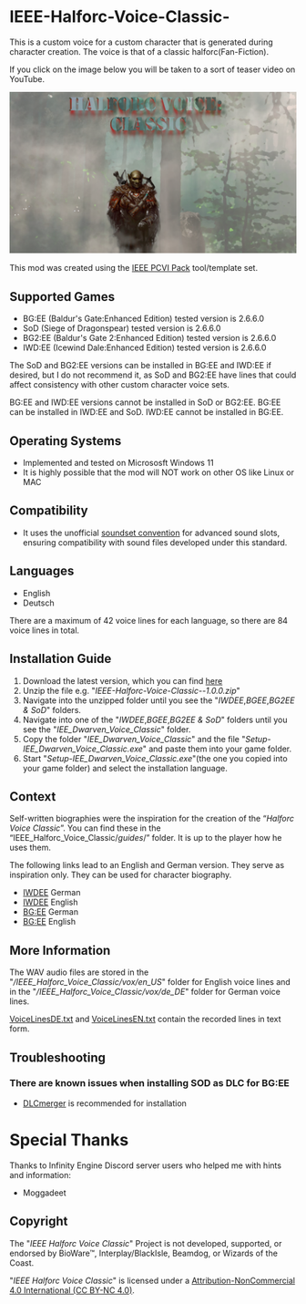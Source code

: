 # IEEE-Halforc-Voice-Classic-
This is a custom voice for a custom character that is generated during character creation. The voice is that of a classic halforc(Fan-Fiction). 

If you click on the image below you will be taken to a sort of teaser video on YouTube.

[![YouTube](https://github.com/Incrementis/Infinity-Engine-Modding-Wiki-Content-/blob/main/Halforc%20Voice%20Classic/Images/WildsAndHalforc.png)](#)

This mod was created using the [IEEE PCVI Pack](https://github.com/Incrementis/IEEE-Player-Character-Voice-Installer-Pack-) tool/template set.

## Supported Games

* BG:EE (Baldur's Gate:Enhanced Edition) tested version is 2.6.6.0
* SoD (Siege of Dragonspear) tested version is 2.6.6.0
* BG2:EE (Baldur's Gate 2:Enhanced Edition) tested version is 2.6.6.0
* IWD:EE (Icewind Dale:Enhanced Edition) tested version is 2.6.6.0

The SoD and BG2:EE versions can be installed in BG:EE and IWD:EE if desired, but I do not recommend it, as SoD and BG2:EE have lines that could affect consistency with other custom character voice sets.

BG:EE and IWD:EE versions cannot be installed in SoD or BG2:EE.
BG:EE can be installed in IWD:EE and SoD.
IWD:EE cannot be installed in BG:EE.


## Operating Systems

* Implemented and tested on Micrososft Windows 11
* It is highly possible that the mod will NOT work on other OS like Linux or MAC


## Compatibility

* It uses the unofficial [soundset convention](https://www.gibberlings3.net/forums/topic/34560-adding-soundsets-to-the-ees-using-the-ee-soundset-tool/) for advanced sound slots, ensuring compatibility with sound files developed under this standard.


## Languages

* English
* Deutsch

There are a maximum of 42 voice lines for each language, so there are 84 voice lines in total.

## Installation Guide

1. Download the latest version, which you can find [here](https://github.com/Incrementis/IEEE-Dwarven-Voice-Classic-/releases)
2. Unzip the file e.g. "*IEEE-Halforc-Voice-Classic--1.0.0.zip*"
3. Navigate into the unzipped folder until you see the "*IWDEE*,*BGEE*,*BG2EE & SoD*" folders.
4. Navigate into one of the "*IWDEE*,*BGEE*,*BG2EE & SoD*" folders until you see the "*IEE_Dwarven_Voice_Classic*" folder.
5. Copy the folder "*IEE_Dwarven_Voice_Classic*" and the file "*Setup-IEE_Dwarven_Voice_Classic.exe*" and paste them into your game folder.
6. Start "*Setup-IEE_Dwarven_Voice_Classic.exe*"(the one you copied into your game folder) and select the installation language.


## Context

Self-written biographies were the inspiration for the creation of the “*Halforc Voice Classic*”.
You can find these in the “IEEE_Halforc_Voice_Classic/*guides*/” folder.
It is up to the player how he uses them.

The following links lead to an English and German version.
They serve as inspiration only. They can be used for character biography.

* [IWDEE](https://github.com/Incrementis/IEEE-Halforc-Voice-Classic-/blob/main/IWDEE/IEEE_Halforc_Voice_Classic/guides/bio_suggestionDE.txt) German
* [IWDEE](https://github.com/Incrementis/IEEE-Halforc-Voice-Classic-/blob/main/IWDEE/IEEE_Halforc_Voice_Classic/guides/bio_suggestionEN.txt) English
* [BG:EE](https://github.com/Incrementis/IEEE-Halforc-Voice-Classic-/blob/main/BGEE/IEEE_Halforc_Voice_Classic/guides/bio_suggestionDE.txt) German
* [BG:EE](https://github.com/Incrementis/IEEE-Halforc-Voice-Classic-/blob/main/BGEE/IEEE_Halforc_Voice_Classic/guides/bio_suggestionEN.txt) English


## More Information

The WAV audio files are stored in the "*/IEEE_Halforc_Voice_Classic/vox/en_US*" folder for English voice lines and in the "*/IEEE_Halforc_Voice_Classic/vox/de_DE*" folder for German voice lines.

[VoiceLinesDE.txt](https://github.com/Incrementis/IEEE-Halforc-Voice-Classic-/blob/main/VoiceLinesDE.txt) and [VoiceLinesEN.txt](https://github.com/Incrementis/IEEE-Halforc-Voice-Classic-/blob/main/VoiceLinesEN.txt) contain the recorded lines in text form.



## Troubleshooting
### There are known issues when installing SOD as DLC for BG:EE
* [DLCmerger](https://github.com/Argent77/A7-DlcMerger/releases) is recommended for installation

# Special Thanks
Thanks to Infinity Engine Discord server users who helped me with hints and information:
* Moggadeet


## Copyright

The "*IEEE Halforc Voice Classic*" Project is not developed, supported, or endorsed by BioWare™, Interplay/BlackIsle, Beamdog, or Wizards of the Coast.

"*IEEE Halforc Voice Classic*" is licensed under a [Attribution-NonCommercial 4.0 International (CC BY-NC 4.0)](https://creativecommons.org/licenses/by-nc/4.0/).